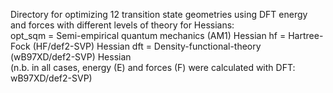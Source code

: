 Directory for optimizing 12 transition state geometries using DFT energy and forces with different levels of theory for Hessians:  
opt_sqm = Semi-empirical quantum mechanics (AM1) Hessian
hf = Hartree-Fock (HF/def2-SVP) Hessian
dft = Density-functional-theory (wB97XD/def2-SVP) Hessian  
(n.b. in all cases, energy (E) and forces (F) were calculated with DFT: wB97XD/def2-SVP)  
